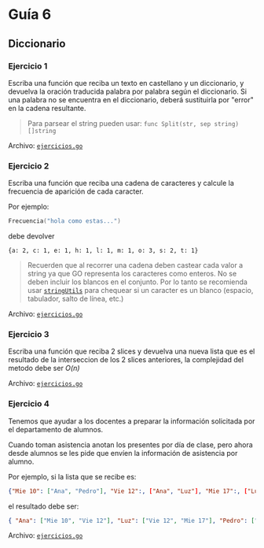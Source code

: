 # Guía 6

## Diccionario

### Ejercicio 1

Escriba una función que reciba un texto en castellano y un diccionario, y
devuelva la oración traducida palabra por palabra según el diccionario. Si una
palabra no se encuentra en el diccionario, deberá sustituirla por "error" en la
cadena resultante.

> Para parsear el string pueden usar: `func Split(str, sep string) []string`

Archivo: [`ejercicios.go`](ejercicios.go)

### Ejercicio 2

Escriba una función que reciba una cadena de caracteres y calcule la frecuencia
de aparición de cada caracter.

Por ejemplo:

```go
Frecuencia("hola como estas...")
```

debe devolver

```text
{a: 2, c: 1, e: 1, h: 1, l: 1, m: 1, o: 3, s: 2, t: 1}
```

> Recuerden que al recorrer una cadena deben castear cada valor a string ya que
> GO representa los caracteres como enteros. No se deben incluir los blancos en
> el conjunto. Por lo tanto se recomienda usar
> [`stringUtils`](https://pkg.go.dev/github.com/agrison/go-commons-lang/stringUtils)
> para chequear si un caracter es un blanco (espacio, tabulador, salto de línea,
> etc.)

Archivo: [`ejercicios.go`](ejercicios.go)

### Ejercicio 3

Escriba una función que reciba 2 slices y devuelva una nueva lista que es el
resultado de la interseccion de los 2 slices anteriores, la complejidad del
metodo debe ser _O(n)_

Archivo: [`ejercicios.go`](ejercicios.go)

### Ejercicio 4

Tenemos que ayudar a los docentes a preparar la información solicitada por el
departamento de alumnos.

Cuando toman asistencia anotan los presentes por día de clase, pero ahora desde
alumnos se les pide que envíen la información de asistencia por alumno.

Por ejemplo, si la lista que se recibe es:

```json
{"Mie 10": ["Ana", "Pedro"], "Vie 12":, ["Ana", "Luz"], "Mie 17":, ["Luz", "Pedro"]}
```

el resultado debe ser:

```json
{ "Ana": ["Mie 10", "Vie 12"], "Luz": ["Vie 12", "Mie 17"], "Pedro": ["Mie 10", "Mie 17"] }
```

Archivo: [`ejercicios.go`](ejercicios.go)
